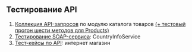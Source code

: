 ## Тестирование API
1. [Коллекция API-запросов](https://www.postman.com/supply-architect-77622649/workspace/my-workspace/collection/33236854-d862c16b-a541-4448-8e3f-a1b4767ee3e3?action=share&creator=33236854) по модулю каталога товаров [(+ тестовый прогон шести методов для Products)](https://github.com/DariaBakhtina/api/blob/main/DemoShopping.postman_test_run.json)
2. [Тестирование SOAP-сервиса](https://www.postman.com/supply-architect-77622649/workspace/my-workspace/collection/33236854-f9547091-b7a2-4d26-8ae3-3cdd34ad98e0?action=share&creator=33236854): CountryInfoService
3. [Тест-кейсы по API](https://github.com/DariaBakhtina/api/blob/main/Тест-кейсы%20по%20API.pdf): интернет магазин
